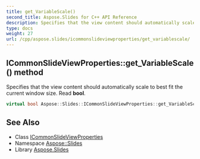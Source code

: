 ```yaml
---
title: get_VariableScale()
second_title: Aspose.Slides for C++ API Reference
description: Specifies that the view content should automatically scale to best fit the current window size. Read bool.
type: docs
weight: 27
url: /cpp/aspose.slides/icommonslideviewproperties/get_variablescale/
---
```

## ICommonSlideViewProperties::get_VariableScale() method


Specifies that the view content should automatically scale to best fit the current window size. Read **bool**.

```cpp
virtual bool Aspose::Slides::ICommonSlideViewProperties::get_VariableScale()=0
```

## See Also

* Class [ICommonSlideViewProperties](./)
* Namespace [Aspose::Slides](../)
* Library [Aspose.Slides](../../)